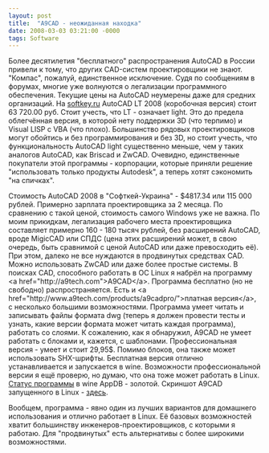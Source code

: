 ```yaml
---
layout: post
title:  "A9CAD - неожиданная находка"
date: 2008-03-03 03:21:00 -0000
tags: Software
---
```


Более десятилетия "бесплатного" распространения AutoCAD в России привели к тому, что других CAD-систем проектировщики не знают. "Компас", пожалуй, единственное исключение. Судя по сообщениям в форумах, многие уже волнуются о легализации программного обеспечения. Текущие цены на AutoCAD неумерены даже для средних организаций. На <a href="http://www.softkey.ru">softkey.ru</a> AutoCAD LT 2008 (коробочная версия) стоит  63 720.00 руб. Стоит учесть, что LT - означает light. Это до предела облегчённая версия, в которой нету поддержки 3D (что терпимо) и Visual LISP с VBA (что плохо).  Большинство рядовых проектировщиков могут обойтись и без программирования и без 3D, но стоит учесть, что функциональность AutoCAD light существенно меньше, чем у таких аналогов AutoCAD, как Briscad и ZwCAD. Очевидно, единственные покупатели этой программы - корпорации, которые приняли решение "использовать только продукты Autodesk", а теперь хотят сэкономить "на спичках".

Стоимость AutoCAD 2008 в "Софткей-Украина" - $4817.34 или 115 000 рублей. Примерно зарплата проектировщика за 2 месяца. По сравнению с такой ценой, стоимость самого Windows уже не важна. По моим прикидкам, легализация рабочего места проектировщика составляет примерно 160 - 180 тысяч рублей, без расширений AutoCAD, вроде MigicCAD или СПДС (цена этих расширений может, в свою очередь, быть сравнимой с ценой AutoCAD или даже превосходить её). При этом, далеко не все нуждаются в продвинутых средствах CAD. Можно использовать ZwCAD или даже более простые системы. В поисках CAD, способного работать в ОС Linux я набрёл на программу <a href="http://a9tech.com">A9CAD</a>. Программа бесплатно (но не свободно) распространяется. Есть и <a href="http://www.a9tech.com/products/a9cadpro/">платная версия</a>, с несколько большими возможностями. Программа умеет читать и записывать файлы формата dwg (теперь я должен провести тесты и узнать, какие версии формата может читать каждая программа), работать со слоями. К сожалению, как я обнаружил, A9CAD не умеет работать с блоками и, кажется, с шаблонами.  Профессиональная версия - умеет и стоит 29,95$. Помимо блоков, она также может использовать SHX-шрифты. Бесплатная версия отлично устанавливается и запускается в wine. Возможности профессиональной версии я ещё проверю, но думаю, что она тоже может работать в Linux. <a href="http://appdb.winehq.org/objectManager.php?sClass=application&iId=6752">Статус программы</a> в wine AppDB - золотой. Скриншот A9CAD запущенного в Linux - <a href="http://www.2nature.ru/files/A9CAD_Linux.png" target="_new">здесь</a>.

Вообщем, программа - явно один из лучших вариантов для домашнего использования и отлично работает в Linux. Её базовых возможностей хватит большинству инженеров-проектировщиков, с которыми я работаю. Для "продвинутых" есть альтернативы с более широкими возможностями.
